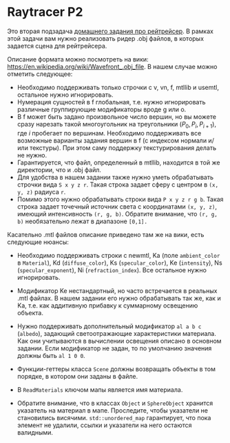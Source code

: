 # Raytracer P2

Это вторая подзадача [домашнего задания про рейтрейсер](../raytracer). В рамках этой задачи вам нужно реализовать ридер .obj файлов, в которых задается сцена для рейтрейсера.

Описание формата можно посмотреть на вики: https://en.wikipedia.org/wiki/Wavefront_.obj_file. В нашем случае можно отметить следующее:

* Необходимо поддерживать только строчки с v, vn, f, mtllib и usemtl, остальное нужно игнорировать.
* Нумерация сущностей в f глобальная, т.е. нужно игнорировать различные группирующие модификаторы вроде g или o.
* В f может быть задано произвольное число вершин, но вы можете сразу нарезать такой многоугольник на треугольники $`(P_0, P_i, P_{i+1})`$, где $`i`$ пробегает по вершинам. Необходимо поддерживать все возможные варианты
задания вершин в f (с индексом нормали и/или текстуры). При этом саму поддержку текстурирования делать не нужно.
* Гарантируется, что файл, определенный в mtllib, находится в той же директории, что и .obj файл.
* Для удобства в нашем задании также нужно уметь обрабатывать строчки вида `S x y z r`. Такая строка задает сферу с центром в `(x, y, z)`
радиуса `r`.
* Помимо этого нужно обрабатывать строки вида `P x y z r g b`. Такая строка задает точечный источник света с координатами `(x, y, z)`, имеющий
интенсивность `(r, g, b)`. Обратите внимание, что `(r, g, b)` необязательно лежат в диапазоне `[0,1].`

Касательно .mtl файлов описание приведено там же на вики, есть следующие нюансы:

* Необходимо поддерживать строки с newmtl, Ka (поле `ambient_color` в `Material`), Kd (`diffuse_color`), Ks (`specular_color`), Ke (`intensity`), Ns (`specular_exponent`), Ni (`refraction_index`). Все остальное нужно игнорировать.
* Модификатор Ke нестандартный, но часто встречается в реальных .mtl файлах. В нашем задании его нужно обрабатывать так же, как и Ka, т.е.
как аддитивную прибавку к суммарному освещению объекта.
* Нужно поддерживать дополнительный модификатор `al a b c` (`albedo`), задающий светоотражающие характеристики материала. Как они учитываются в вычислении освещения описано в основном задании. Если модификатор не задан, то по умолчанию значения должны быть `al 1 0 0`.

* Функции-геттеры класса `Scene` должны возвращать объекты в том порядке,
в котором они заданы в файле. 
* В `ReadMaterials` ключом мапы является имя материала.
* Обратите внимание, что в классах `Object` и `SphereObject` хранится указатель на материал в мапе.
Проследите, чтобы указатели не становились висячими. `std::unordered_map` гарантирует, что
пока элемент не удалили, ссылки и указатели на него остаются валидными.
